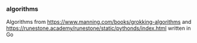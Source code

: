 ### algorithms

Algorithms from https://www.manning.com/books/grokking-algorithms and https://runestone.academy/runestone/static/pythonds/index.html written in Go